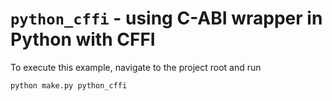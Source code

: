 # `python_cffi` - using C-ABI wrapper in Python with CFFI

To execute this example, navigate to the project root and run 

```bash
python make.py python_cffi
```
